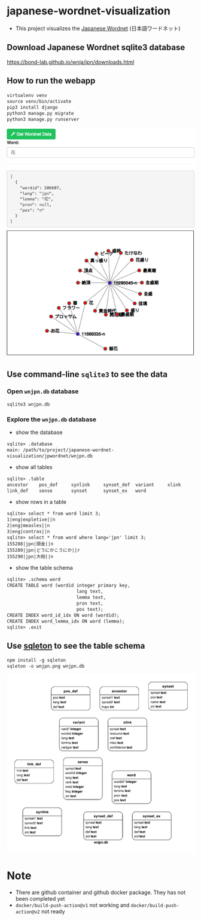 # japanese-wordnet-visualization
* This project visualizes the [Japanese Wordnet](https://bond-lab.github.io/wnja/) (日本語ワードネット)

## Download Japanese Wordnet sqlite3 database
https://bond-lab.github.io/wnja/jpn/downloads.html

## How to run the webapp
```
virtualenv venv
source venv/bin/activate
pip3 install django
python3 manage.py migrate
python3 manage.py runserver
```

![jp_wordnet_demo](https://github.com/HemingwayLee/japanese-wordnet-visualization/blob/master/img/demo.png?raw=true)

## Use command-line `sqlite3` to see the data
### Open `wnjpn.db` database
```
sqlite3 wnjpn.db 
```

### Explore the `wnjpn.db` database
* show the database
```
sqlite> .database
main: /path/to/project/japanese-wordnet-visualization/jpwordnet/wnjpn.db
```

* show all tables
```
sqlite> .table
ancestor    pos_def     synlink     synset_def  variant     xlink     
link_def    sense       synset      synset_ex   word    
```

* show rows in a table 
```
sqlite> select * from word limit 3;
1|eng|expletive||n
2|eng|measles||n
3|eng|contras||n
sqlite> select * from word where lang='jpn' limit 3;
155288|jpn|頭金||n
155289|jpn|どうにかこうにか||r
155290|jpn|大砲||n
```

* show the table schema
```
sqlite> .schema word
CREATE TABLE word (wordid integer primary key,
                          lang text,
                          lemma text,
                          pron text,
                          pos text);
CREATE INDEX word_id_idx ON word (wordid);
CREATE INDEX word_lemma_idx ON word (lemma);  
sqlite> .exit
```

## Use [sqleton](https://github.com/inukshuk/sqleton) to see the table schema
```
npm install -g sqleton
sqleton -o wnjpn.png wnjpn.db 
```

![wnjpn_diagram](https://raw.githubusercontent.com/HemingwayLee/japanese-wordnet-visualization/master/img/wnjpn.png)

# Note
* There are github container and github docker package. They has not been completed yet
* `docker/build-push-action@v1` not working and `docker/build-push-action@v2` not ready

